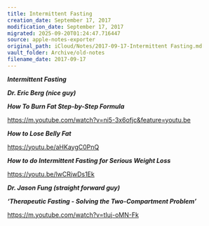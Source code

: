 ```yaml
---
title: Intermittent Fasting
creation_date: September 17, 2017
modification_date: September 17, 2017
migrated: 2025-09-20T01:24:47.716447
source: apple-notes-exporter
original_path: iCloud/Notes/2017-09-17-Intermittent Fasting.md
vault_folder: Archive/old-notes
filename_date: 2017-09-17
---
```



**_Intermittent Fasting_**

**_Dr. Eric Berg (nice guy)_**

***How To Burn Fat Step-by-Step Formula***

https://m.youtube.com/watch?v=ni5-3x6ofjc&feature=youtu.be

***How to Lose Belly Fat***

https://youtu.be/aHKaygC0PnQ

***How to do Intermittent Fasting for Serious Weight Loss***

https://youtu.be/lwCRjwDs1Ek

**_Dr. Jason Fung (straight forward guy)_**

***‘Therapeutic Fasting - Solving the Two-Compartment Problem’***

https://m.youtube.com/watch?v=tIuj-oMN-Fk

